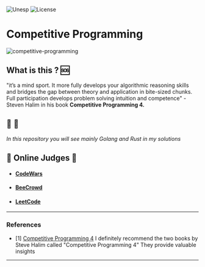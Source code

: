 ![Unesp](https://img.shields.io/badge/BCC-UNESP-Bauru.svg)
![License](https://img.shields.io/badge/Code%20License-MIT-blue.svg)

# Competitive Programming

![competitive-programming](https://socialify.git.ci/luisbernardinello/competitive-programming/image?font=Bitter&language=1&name=1&owner=1&pattern=Formal%20Invitation&theme=Dark)

## What is this ? :sos:

"it’s a mind sport. It more fully develops your algorithmic reasoning skills and bridges the gap between theory and application in bite-sized chunks. Full participation develops problem solving intuition and competence" - Steven Halim in his book **Competitive Programming 4.**

## :beaver: :crab:

_In this repository you will see mainly Golang and Rust in my solutions_

## :triangular_flag_on_post: Online Judges :triangular_flag_on_post:

- #### [CodeWars](https://codewars.com/)
- #### [BeeCrowd](https://www.beecrowd.com/)
- #### [LeetCode](https://leetcode.com/)

---

### References

- [1] [Competitive Programming 4](https://cpbook.net/) I definitely recommend the two books by Steve Halim called "Competitive Programming 4" They provide valuable insights

---
